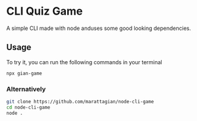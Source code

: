 # CLI Quiz Game
A simple CLI made with node anduses some good looking dependencies.

## Usage
To try it, you can run the following commands in your terminal
```bash
npx gian-game
```

### Alternatively
```bash
git clone https://github.com/marattagian/node-cli-game
cd node-cli-game
node .
```
